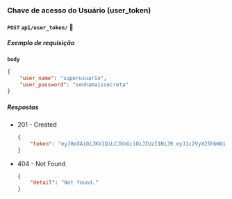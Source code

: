 ### Chave de acesso do Usuário (user_token)

#### *`POST`* `api/user_token/` :key:

##### Exemplo de requisição

**`body`**
```json
{
    "user_name": "superusuario",
    "user_password": "senhamaissecreta"
}
```

##### Respostas

- 201 - Created
    ```json
    {
        "token": "eyJ0eXAiOiJKV1QiLCJhbGciOiJIUzI1NiJ9.eyJ1c2VyX25hbWUiOiJzdXBlcnVzdWFyaW8iLCJ1c2VyX3Bhc3N3b3JkIjoic2VuaGFtYWlzc2VjcmV0YSJ9.V4mUaubiWFzLGSAZavEnmmk7jY7xxqHiNl7mrHGWxFE"
    }
    ```

- 404 - Not Found
    ```json
    {
        "detail": "Not found."
    }
    ```
